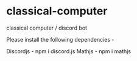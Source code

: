 # classical-computer
classical computer / discord bot

Please install the following dependencies - 

Discordjs     -   npm i discord.js
Mathjs        -   npm i mathjs
